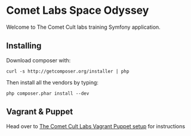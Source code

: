 Comet Labs Space Odyssey
========================

Welcome to The Comet Cult labs training Symfony application.

Installing
----------

Download composer with:

```
curl -s http://getcomposer.org/installer | php
```

Then install all the vendors by typing:

```
php composer.phar install --dev
```

Vagrant & Puppet
----------------

Head over to [The Comet Cult Labs Vagrant Puppet setup](https://github.com/cometcult/vagrant-comet-labs) for instructions